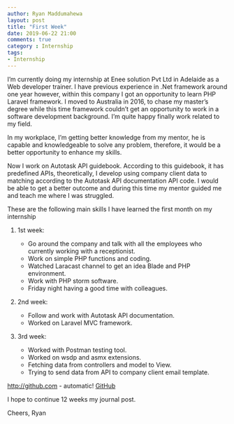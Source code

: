```yaml
---
author: Ryan Maddumahewa
layout: post
title: "First Week"
date: 2019-06-22 21:00
comments: true
category : Internship
tags:
- Internship
---
```


I’m currently doing my internship at Enee solution Pvt Ltd in Adelaide as a Web developer trainer. I have previous experience in .Net framework around one year however, within this company I got an opportunity to learn PHP Laravel framework. I moved to Australia in 2016, to chase my master’s degree while this time framework couldn’t get an opportunity to work in a software development background. I’m quite happy finally work related to my field.

In my workplace, I’m getting better knowledge from my mentor, he is capable and knowledgeable to solve any problem, therefore, it would be a better opportunity to enhance my skills.

Now I work on Autotask API guidebook. According to this guidebook, it has predefined APIs, theoretically, I develop using company client data to matching according to the Autotask API documentation API code. I would be able to get a better outcome and during this time my mentor guided me and teach me where I was struggled.

These are the following main skills I have learned the first month on my internship

1. 1st week: 

    - Go around the company and talk with all the employees who currently working with a receptionist.
    - Work on simple PHP functions and coding.
    - Watched Laracast channel to get an idea Blade and PHP environment.
    - Work with PHP storm software.
    - Friday night having a good time with colleagues.
2. 2nd week: 

    - Follow and work with Autotask API documentation.
    - Worked on Laravel MVC framework.
3. 3rd week: 

    * Worked with Postman testing tool.
    * Worked on wsdp and asmx extensions.
    * Fetching data from controllers and model to View.
    * Trying to send data from API to company client email template.

http://github.com - automatic!
[GitHub](http://github.com)


I hope to continue 12 weeks my journal post. 

Cheers,
Ryan
